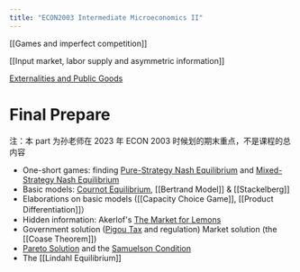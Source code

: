 ```yaml
---
title: "ECON2003 Intermediate Microeconomics II"
---
```


[[Games and imperfect competition]]

[[Input market, labor supply and asymmetric information]]

[Externalities and Public Goods](Externalities%20and%20Public%20Goods.md)

# Final Prepare

注：本 part 为孙老师在 2023 年 ECON 2003 时候划的期末重点，不是课程的总内容

- One-short games: finding [Pure-Strategy Nash Equilibrium](Pure-Strategy%20Nash%20Equilibrium.md) and [Mixed-Strategy Nash Equilibrium](Mixed-Strategy%20Nash%20Equilibrium.md) 
- Basic models: [Cournot Equilibrium](Cournot%20Equilibrium), [[Bertrand Model]] & [[Stackelberg]]
- Elaborations on basic models ([[Capacity Choice Game]], [[Product Differentiation]]）
- Hidden information: Akerlof's [The Market for Lemons](The%20Market%20for%20Lemons.md)
- Government solution ([Pigou Tax](Pigou%20Tax.md) and regulation) Market solution (the [[Coase Theorem]])
-  [Pareto Solution](Pareto%20Solution) and the [Samuelson Condition](Samuelson%20Condition.md)
-  The [[Lindahl Equilibrium]]

